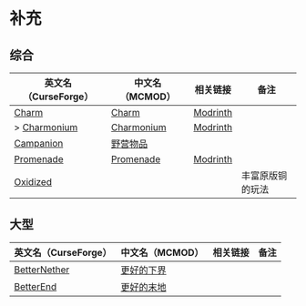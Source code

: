 # 补充

## 综合

| 英文名（CurseForge）                                                    | 中文名（MCMOD）                                    | 相关链接                                            | 备注             |
| ----------------------------------------------------------------------- | -------------------------------------------------- | --------------------------------------------------- | ---------------- |
| [Charm](https://www.curseforge.com/minecraft/mc-mods/charm)             | [Charm](https://www.mcmod.cn/class/2069.html)      | [Modrinth](https://www.modrinth.com/mod/charm)      |                  |
| > [Charmonium](https://www.curseforge.com/minecraft/mc-mods/charmonium) | [Charmonium](https://www.mcmod.cn/class/3578.html) | [Modrinth](https://www.modrinth.com/mod/charmonium) |                  |
| [Campanion](https://www.curseforge.com/minecraft/mc-mods/campanion)     | [野营物品](https://www.mcmod.cn/class/2852.html)   |                                                     |                  |
| [Promenade](https://www.curseforge.com/minecraft/mc-mods/promenade)     | [Promenade](https://www.mcmod.cn/class/5300.html)  | [Modrinth](https://modrinth.com/mod/promenade)      |                  |
| [Oxidized](https://www.curseforge.com/minecraft/mc-mods/oxidized)       |                                                    |                                                     | 丰富原版铜的玩法 |

## 大型

| 英文名（CurseForge）                                                      | 中文名（MCMOD）                                    | 相关链接 | 备注 |
| ------------------------------------------------------------------------- | -------------------------------------------------- | -------- | ---- |
| [BetterNether](https://www.curseforge.com/minecraft/mc-mods/betternether) | [更好的下界](https://www.mcmod.cn/class/1579.html) |          |      |
| [BetterEnd](https://www.curseforge.com/minecraft/mc-mods/betterend)       | [更好的末地](https://www.mcmod.cn/class/3163.html) |          |      |
